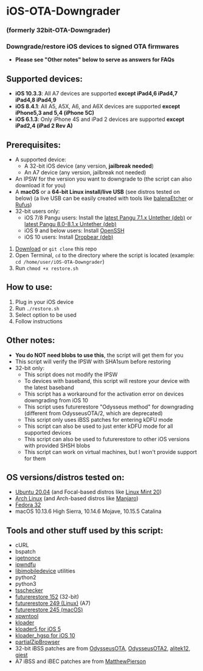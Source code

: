 # iOS-OTA-Downgrader
### (formerly 32bit-OTA-Downgrader)
### Downgrade/restore iOS devices to signed OTA firmwares
- **Please see "Other notes" below to serve as answers for FAQs**

## Supported devices:

- **iOS 10.3.3**: All A7 devices are supported **except iPad4,6 iPad4,7 iPad4,8 iPad4,9**
- **iOS 8.4.1**: All A5, A5X, A6, and A6X devices are supported **except iPhone5,3 and 5,4 (iPhone 5C)**
- **iOS 6.1.3**: Only iPhone 4S and iPad 2 devices are supported **except iPad2,4 (iPad 2 Rev A)**

## Prerequisites:
- A supported device:
  - A 32-bit iOS device (any version, **jailbreak needed**)
  - An A7 device (any version, jailbreak not needed)
- An IPSW for the version you want to downgrade to (the script can also download it for you)
- A **macOS** or a **64-bit Linux install/live USB** (see distros tested on below) (a live USB can be easily created with tools like [balenaEtcher](https://www.balena.io/etcher/) or [Rufus](https://rufus.ie/))
- 32-bit users only:
  - iOS 7/8 Pangu users: Install the [latest Pangu 7.1.x Untether (deb)](http://apt.saurik.com/debs/io.pangu.axe7_0.3_iphoneos-arm.deb) or [latest Pangu 8.0-8.1.x Untether (deb)](http://apt.saurik.com/debs/io.pangu.xuanyuansword8_0.5_iphoneos-arm.deb)
  - iOS 9 and below users: Install [OpenSSH](https://cydia.saurik.com/package/openssh/)
  - iOS 10 users: Install [Dropbear (deb)](http://www.mediafire.com/file/m2wzque7zsa87lp/Dropbear.deb/file)
1. [Download](https://github.com/LukeZGD/iOS-OTA-Downgrader/archive/master.zip) or `git clone` this repo
2. Open Terminal, `cd` to the directory where the script is located (example: `cd /home/user/iOS-OTA-Downgrader`)
3. Run `chmod +x restore.sh`

## How to use:
1. Plug in your iOS device
2. Run `./restore.sh`
3. Select option to be used
4. Follow instructions

## Other notes:
- **You do NOT need blobs to use this**, the script will get them for you
- This script will verify the IPSW with SHA1sum before restoring
- 32-bit only:
  - This script does not modify the IPSW
  - To devices with baseband, this script will restore your device with the latest baseband
  - This script has a workaround for the activation error on devices downgrading from iOS 10
  - This script uses futurerestore "Odysseus method" for downgrading (different from OdysseusOTA/2, which are deprecated)
  - This script only uses iBSS patches for entering kDFU mode
  - This script can also be used to just enter kDFU mode for all supported devices
  - This script can also be used to futurerestore to other iOS versions with provided SHSH blobs
  - This script can work on virtual machines, but I won't provide support for them

## OS versions/distros tested on:
- [Ubuntu 20.04](http://releases.ubuntu.com/focal/) (and Focal-based distros like [Linux Mint 20](https://www.linuxmint.com/))
- [Arch Linux](https://www.archlinux.org/) (and Arch-based distros like [Manjaro](https://manjaro.org/))
- [Fedora 32](https://getfedora.org/)
- macOS 10.13.6 High Sierra, 10.14.6 Mojave, 10.15.5 Catalina

## Tools and other stuff used by this script:
- cURL
- bspatch
- [igetnonce](https://github.com/LukeZGD/igetnonce)
- [ipwndfu](https://github.com/LukeZGD/ipwndfu)
- [libimobiledevice](https://github.com/libimobiledevice/libimobiledevice) utilities
- python2
- python3
- [tsschecker](https://github.com/tihmstar/s0uthwest/tsschecker)
- [futurerestore 152](http://api.tihmstar.net/builds/futurerestore/futurerestore-latest.zip) (32-bit)
- [futurerestore 249 (Linux)](https://github.com/LukeZGD/futurerestore) (A7)
- [futurerestore 245 (macOS)](https://github.com/MatthewPierson/Vieux/blob/master/resources/bin/futurerestore)
- [xpwntool](https://www.youtube.com/watch?v=fh0tB6fp0Sc)
- [kloader](https://www.youtube.com/watch?v=fh0tB6fp0Sc)
- [kloader5 for iOS 5](https://mtmdev.org/pmbonneau-archive)
- [kloader_hgsp for iOS 10](https://twitter.com/nyan_satan/status/945203180522045440)
- [partialZipBrowser](https://github.com/tihmstar/partialZipBrowser/releases/tag/36)
- 32-bit iBSS patches are from [OdysseusOTA](https://www.youtube.com/watch?v=Wo7mGdMcjxw), [OdysseusOTA2](https://www.youtube.com/watch?v=fh0tB6fp0Sc), [alitek12](https://www.mediafire.com/folder/b1z64roy512wd/FirmwareBundles), [gjest](https://files.fm/u/fcbqqdnw)
- A7 iBSS and iBEC patches are from [MatthewPierson](https://github.com/MatthewPierson/iPhone-5s-OTA-Downgrade-Patches)
